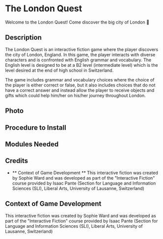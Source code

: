 # The London Quest
Welcome to the London Quest! Come discover the big city of London 🏴󠁧󠁢󠁥󠁮󠁧󠁿

## Description
The London Quest is an interactive fiction game where the player discovers the city of London, England. In this game, the player interacts with diverse characters and is confronted with English grammar and vocabulary. The English level is designed to be at a B2 level (intermediate level) which is the level desired at the end of high school in Switzerland.

The game includes grammar and vocabulary choices where the choice of the player is either correct or false, but it also includes choices that do not have a correct answer and instead allow the player to receive objects and gifts which could help him/her on his/her journey throughout London.

## Photo

## Procedure to Install

## Modules Needed 

## Credits
- ** Context of Game Development **
This interactive fiction was created by Sophie Ward and was developed as part of the "Interactive Fiction" course provided by Isaac Pante (Section for Language and Information Sciences (SLI), Liberal Arts, University of Lausanne, Switzerland)

## Context of Game Development
This interactive fiction was created by Sophie Ward and was developed as part of the "Interactive Fiction" course provided by Isaac Pante (Section for Language and Information Sciences (SLI), Liberal Arts, University of Lausanne, Switzerland)
